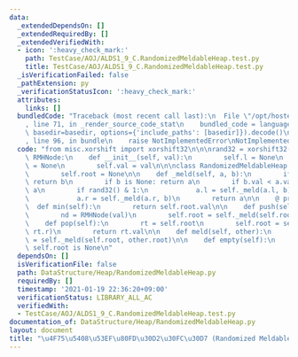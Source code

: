 ```yaml
---
data:
  _extendedDependsOn: []
  _extendedRequiredBy: []
  _extendedVerifiedWith:
  - icon: ':heavy_check_mark:'
    path: TestCase/AOJ/ALDS1_9_C.RandomizedMeldableHeap.test.py
    title: TestCase/AOJ/ALDS1_9_C.RandomizedMeldableHeap.test.py
  _isVerificationFailed: false
  _pathExtension: py
  _verificationStatusIcon: ':heavy_check_mark:'
  attributes:
    links: []
  bundledCode: "Traceback (most recent call last):\n  File \"/opt/hostedtoolcache/Python/3.9.4/x64/lib/python3.9/site-packages/onlinejudge_verify/documentation/build.py\"\
    , line 71, in _render_source_code_stat\n    bundled_code = language.bundle(stat.path,\
    \ basedir=basedir, options={'include_paths': [basedir]}).decode()\n  File \"/opt/hostedtoolcache/Python/3.9.4/x64/lib/python3.9/site-packages/onlinejudge_verify/languages/python.py\"\
    , line 96, in bundle\n    raise NotImplementedError\nNotImplementedError\n"
  code: "from misc.xorshift import xorshift32\n\n\nrand32 = xorshift32()\n\n\nclass\
    \ RMHNode:\n    def __init__(self, val):\n        self.l = None\n        self.r\
    \ = None\n        self.val = val\n\n\nclass RandomizedMeldableHeap:\n    def __init__(self):\n\
    \        self.root = None\n\n    def _meld(self, a, b):\n        if a is None:\
    \ return b\n        if b is None: return a\n        if b.val < a.val: a, b = b,\
    \ a\n        if rand32() & 1:\n            a.l = self._meld(a.l, b)\n        else:\n\
    \            a.r = self._meld(a.r, b)\n        return a\n\n    @ property\n  \
    \  def min(self):\n        return self.root.val\n\n    def push(self, val):\n\
    \        nd = RMHNode(val)\n        self.root = self._meld(self.root, nd)\n\n\
    \    def pop(self):\n        rt = self.root\n        self.root = self._meld(rt.l,\
    \ rt.r)\n        return rt.val\n\n    def meld(self, other):\n        self.root\
    \ = self._meld(self.root, other.root)\n\n    def empty(self):\n        return\
    \ self.root is None\n"
  dependsOn: []
  isVerificationFile: false
  path: DataStructure/Heap/RandomizedMeldableHeap.py
  requiredBy: []
  timestamp: '2021-01-19 22:36:20+09:00'
  verificationStatus: LIBRARY_ALL_AC
  verifiedWith:
  - TestCase/AOJ/ALDS1_9_C.RandomizedMeldableHeap.test.py
documentation_of: DataStructure/Heap/RandomizedMeldableHeap.py
layout: document
title: "\u4F75\u5408\u53EF\u80FD\u30D2\u30FC\u30D7 (Randomized Meldable Heap)"
---
```

